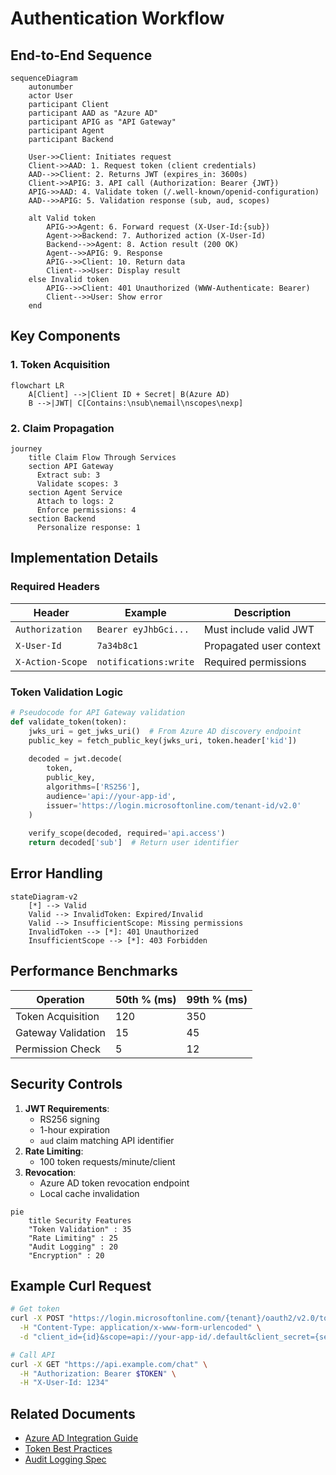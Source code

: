 # Authentication Workflow

## End-to-End Sequence
```mermaid
sequenceDiagram
    autonumber
    actor User
    participant Client
    participant AAD as "Azure AD"
    participant APIG as "API Gateway"
    participant Agent
    participant Backend

    User->>Client: Initiates request
    Client->>AAD: 1. Request token (client credentials)
    AAD-->>Client: 2. Returns JWT (expires_in: 3600s)
    Client->>APIG: 3. API call (Authorization: Bearer {JWT})
    APIG->>AAD: 4. Validate token (/.well-known/openid-configuration)
    AAD-->>APIG: 5. Validation response (sub, aud, scopes)
    
    alt Valid token
        APIG->>Agent: 6. Forward request (X-User-Id:{sub})
        Agent->>Backend: 7. Authorized action (X-User-Id)
        Backend-->>Agent: 8. Action result (200 OK)
        Agent-->>APIG: 9. Response
        APIG-->>Client: 10. Return data
        Client-->>User: Display result
    else Invalid token
        APIG-->>Client: 401 Unauthorized (WWW-Authenticate: Bearer)
        Client-->>User: Show error
    end
```

## Key Components

### 1. Token Acquisition
```mermaid
flowchart LR
    A[Client] -->|Client ID + Secret| B(Azure AD)
    B -->|JWT| C[Contains:\nsub\nemail\nscopes\nexp]
```

### 2. Claim Propagation
```mermaid
journey
    title Claim Flow Through Services
    section API Gateway
      Extract sub: 3
      Validate scopes: 3
    section Agent Service
      Attach to logs: 2
      Enforce permissions: 4
    section Backend
      Personalize response: 1
```

## Implementation Details

### Required Headers
| Header | Example | Description |
|--------|---------|-------------|
| `Authorization` | `Bearer eyJhbGci...` | Must include valid JWT |
| `X-User-Id` | `7a34b8c1` | Propagated user context |
| `X-Action-Scope` | `notifications:write` | Required permissions |

### Token Validation Logic
```python
# Pseudocode for API Gateway validation
def validate_token(token):
    jwks_uri = get_jwks_uri()  # From Azure AD discovery endpoint
    public_key = fetch_public_key(jwks_uri, token.header['kid'])
    
    decoded = jwt.decode(
        token,
        public_key,
        algorithms=['RS256'],
        audience='api://your-app-id',
        issuer='https://login.microsoftonline.com/tenant-id/v2.0'
    )
    
    verify_scope(decoded, required='api.access')
    return decoded['sub']  # Return user identifier
```

## Error Handling

```mermaid
stateDiagram-v2
    [*] --> Valid
    Valid --> InvalidToken: Expired/Invalid
    Valid --> InsufficientScope: Missing permissions
    InvalidToken --> [*]: 401 Unauthorized
    InsufficientScope --> [*]: 403 Forbidden
```

## Performance Benchmarks
| Operation | 50th % (ms) | 99th % (ms) |
|-----------|-------------|-------------|
| Token Acquisition | 120 | 350 |
| Gateway Validation | 15 | 45 |
| Permission Check | 5 | 12 |

## Security Controls
1. **JWT Requirements**:
   - RS256 signing
   - 1-hour expiration
   - `aud` claim matching API identifier
2. **Rate Limiting**:
   - 100 token requests/minute/client
3. **Revocation**:
   - Azure AD token revocation endpoint
   - Local cache invalidation

```mermaid
pie
    title Security Features
    "Token Validation" : 35
    "Rate Limiting" : 25
    "Audit Logging" : 20
    "Encryption" : 20
```

## Example Curl Request
```bash
# Get token
curl -X POST "https://login.microsoftonline.com/{tenant}/oauth2/v2.0/token" \
  -H "Content-Type: application/x-www-form-urlencoded" \
  -d "client_id={id}&scope=api://your-app-id/.default&client_secret={secret}&grant_type=client_credentials"

# Call API
curl -X GET "https://api.example.com/chat" \
  -H "Authorization: Bearer $TOKEN" \
  -H "X-User-Id: 1234"
```

## Related Documents
- [Azure AD Integration Guide](./azure_ad_setup.md)
- [Token Best Practices](./security/token_management.md)
- [Audit Logging Spec](./logging/authentication_audits.md)
